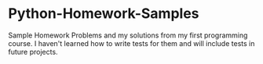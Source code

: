 # Python-Homework-Samples
Sample Homework Problems and my solutions from my first programming course. I haven't learned how to write tests for them and will include tests in future projects.
